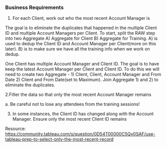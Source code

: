 ### Business Requirements

1. For each Client, work out who the most recent Account Manager is

The goal is to eliminate the duplicates that happened in the multiple Client ID and multiple Account Managers per Client. To start, split the RAW step into two Aggregate A) Aggregate for Client B) Aggregate for Training. A) is used to dedup the Client ID and Account Manager per Client(more on this later). B) is to make sure we have all the training info when we work on dedup.

One Client has multiple Account Manager and Client ID. The goal is to have keep the latest Account Manager per Client and Client ID. To do this we will need to create two Aggregate - 1) Client, Client, Account Manager and From Date 2) Client and From Date(set to Maximum). Join Aggregate 1) and 2) to eliminate the duplicates. 

2.Filter the data so that only the most recent Account Manager remains 

  a. Be careful not to lose any attendees from the training sessions!

3. In some instances, the Client ID has changed along with the Account Manager. Ensure only the most recent Client ID remains

Resource: https://community.tableau.com/s/question/0D54T00000C5Qy0SAF/use-tableau-prep-to-select-only-the-most-recent-record 
